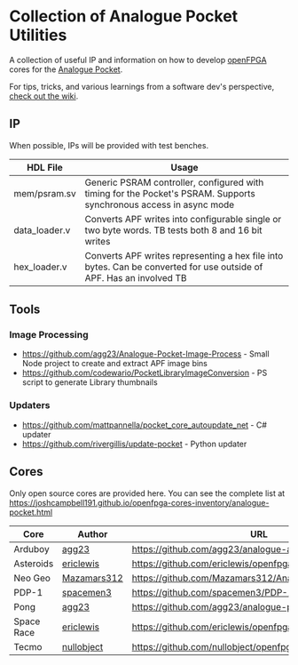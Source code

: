 # Collection of Analogue Pocket Utilities

A collection of useful IP and information on how to develop [openFPGA](https://www.analogue.co/developer/docs/overview) cores for the [Analogue Pocket](https://www.analogue.co/pocket).

For tips, tricks, and various learnings from a software dev's perspective, [check out the wiki](../../wiki).

## IP

When possible, IPs will be provided with test benches.

| HDL File         | Usage                                                                                                               |
|------------------|---------------------------------------------------------------------------------------------------------------------|
| mem/psram.sv     | Generic PSRAM controller, configured with timing for the Pocket's PSRAM. Supports synchronous access in async mode  |
| data_loader.v    | Converts APF writes into configurable single or two byte words. TB tests both 8 and 16 bit writes                   |
| hex_loader.v     | Converts APF writes representing a hex file into bytes. Can be converted for use outside of APF. Has an involved TB |

## Tools

### Image Processing

* https://github.com/agg23/Analogue-Pocket-Image-Process - Small Node project to create and extract APF image bins
* https://github.com/codewario/PocketLibraryImageConversion - PS script to generate Library thumbnails

### Updaters

* https://github.com/mattpannella/pocket_core_autoupdate_net - C# updater
* https://github.com/rivergillis/update-pocket - Python updater

## Cores

Only open source cores are provided here. You can see the complete list at https://joshcampbell191.github.io/openfpga-cores-inventory/analogue-pocket.html

| Core       | Author                                        | URL                                                   |
|------------|-----------------------------------------------|-------------------------------------------------------|
| Arduboy    | [agg23](https://github.com/agg23)             | https://github.com/agg23/analogue-arduboy             |
| Asteroids  | [ericlewis](https://github.com/ericlewis)     | https://github.com/ericlewis/openfpga-asteroids       |
| Neo Geo    | [Mazamars312](https://github.com/Mazamars312) | https://github.com/Mazamars312/Analogue_Pocket_Neogeo |
| PDP-1      | [spacemen3](https://github.com/spacemen3)     | https://github.com/spacemen3/PDP-1                    |
| Pong       | [agg23](https://github.com/agg23)             | https://github.com/agg23/analogue-pong                |
| Space Race | [ericlewis](https://github.com/ericlewis)     | https://github.com/ericlewis/openfpga-spacerace      |
| Tecmo      | [nullobject](https://github.com/nullobject)   | https://github.com/nullobject/openfpga-tecmo          |       
